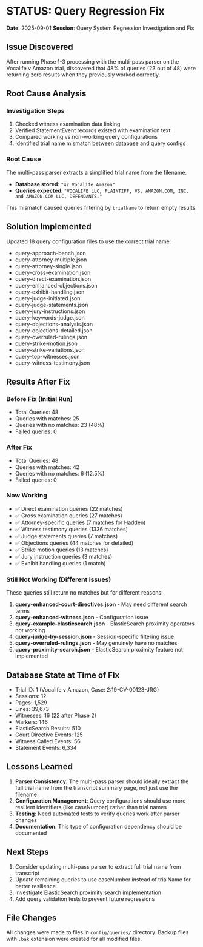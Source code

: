 # STATUS: Query Regression Fix

**Date**: 2025-09-01
**Session**: Query System Regression Investigation and Fix

## Issue Discovered

After running Phase 1-3 processing with the multi-pass parser on the Vocalife v Amazon trial, discovered that 48% of queries (23 out of 48) were returning zero results when they previously worked correctly.

## Root Cause Analysis

### Investigation Steps
1. Checked witness examination data linking
2. Verified StatementEvent records existed with examination text
3. Compared working vs non-working query configurations
4. Identified trial name mismatch between database and query configs

### Root Cause
The multi-pass parser extracts a simplified trial name from the filename:
- **Database stored**: `"42 Vocalife Amazon"`
- **Queries expected**: `"VOCALIFE LLC, PLAINTIFF, VS. AMAZON.COM, INC. and AMAZON.COM LLC, DEFENDANTS."`

This mismatch caused queries filtering by `trialName` to return empty results.

## Solution Implemented

Updated 18 query configuration files to use the correct trial name:
- query-approach-bench.json
- query-attorney-multiple.json
- query-attorney-single.json
- query-cross-examination.json
- query-direct-examination.json
- query-enhanced-objections.json
- query-exhibit-handling.json
- query-judge-initiated.json
- query-judge-statements.json
- query-jury-instructions.json
- query-keywords-judge.json
- query-objections-analysis.json
- query-objections-detailed.json
- query-overruled-rulings.json
- query-strike-motion.json
- query-strike-variations.json
- query-top-witnesses.json
- query-witness-testimony.json

## Results After Fix

### Before Fix (Initial Run)
- Total Queries: 48
- Queries with matches: 25
- Queries with no matches: 23 (48%)
- Failed queries: 0

### After Fix
- Total Queries: 48
- Queries with matches: 42
- Queries with no matches: 6 (12.5%)
- Failed queries: 0

### Now Working
- ✅ Direct examination queries (22 matches)
- ✅ Cross examination queries (27 matches)
- ✅ Attorney-specific queries (7 matches for Hadden)
- ✅ Witness testimony queries (1336 matches)
- ✅ Judge statements queries (7 matches)
- ✅ Objections queries (44 matches for detailed)
- ✅ Strike motion queries (13 matches)
- ✅ Jury instruction queries (3 matches)
- ✅ Exhibit handling queries (1 match)

### Still Not Working (Different Issues)
These queries still return no matches but for different reasons:
1. **query-enhanced-court-directives.json** - May need different search terms
2. **query-enhanced-witness.json** - Configuration issue
3. **query-example-elasticsearch.json** - ElasticSearch proximity operators not working
4. **query-judge-by-session.json** - Session-specific filtering issue
5. **query-overruled-rulings.json** - May genuinely have no matches
6. **query-proximity-search.json** - ElasticSearch proximity feature not implemented

## Database State at Time of Fix

- Trial ID: 1 (Vocalife v Amazon, Case: 2:19-CV-00123-JRG)
- Sessions: 12
- Pages: 1,529
- Lines: 39,673
- Witnesses: 16 (22 after Phase 2)
- Markers: 146
- ElasticSearch Results: 510
- Court Directive Events: 125
- Witness Called Events: 56
- Statement Events: 6,334

## Lessons Learned

1. **Parser Consistency**: The multi-pass parser should ideally extract the full trial name from the transcript summary page, not just use the filename
2. **Configuration Management**: Query configurations should use more resilient identifiers (like caseNumber) rather than trial names
3. **Testing**: Need automated tests to verify queries work after parser changes
4. **Documentation**: This type of configuration dependency should be documented

## Next Steps

1. Consider updating multi-pass parser to extract full trial name from transcript
2. Update remaining queries to use caseNumber instead of trialName for better resilience
3. Investigate ElasticSearch proximity search implementation
4. Add query validation tests to prevent future regressions

## File Changes

All changes were made to files in `config/queries/` directory. Backup files with `.bak` extension were created for all modified files.
